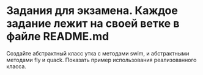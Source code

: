 # Задания для экзамена. Каждое задание лежит на своей ветке в файле README.md

Создайте абстрактный класс утка с методами swim, и  абстрактными методами fly и quack. Показать пример использования реализованного класса.

